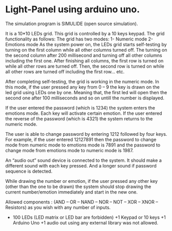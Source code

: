 # Light-Panel using arduino uno.

The simulation program is SIMULIDE (open source simulation).


It is a 10*10 LEDs grid. This grid is controlled by a 10 keys keypad. The grid functionality as
follows:
  The grid has two modes:
    1- Numeric mode
    2- Emotions mode
As the system power on, the LEDs grid starts self-testing by turning on the first column while all other columns
turned off. The turning on the second column after 200 millisecond and turning off all other columns including
the first one. After finishing all columns, the first row is turned on while all other rows are turned off. Then, the
second row is turned on while all other rows are turned off including the first row… etc.

After completing self-testing, the grid is working in the numeric mode. In this mode, if the user pressed any key
from 0 – 9 the key is drawn on the led grid using LEDs one by one. Meaning that, the first led will open then the
second one after 100 milliseconds and so on untill the number is displayed.

If the user entered the password (which is 1234) the system enters the emotions mode. Each key will activate
certain emotion. If the user entered the reverse of the password (which is 4321) the system returns to the numeric mode.

The user is able to change password by entering 1212 followed by four keys. For example, if the user entered
12127891 then the password to change mode from numeric mode to emotions mode is 7891 and the password to
change mode from emotions mode to numeric mode is 1987.

An “audio out” sound device is connected to the system. It should make a different sound with each key pressed.
And a longer sound if password sequence is detected.

While drawing the number or emotion, if the user pressed any other key (other than the one to be drawn) the
system should stop drawing the current number/emotion immediately and start in the new one.

Allowed components :
(AND – OR – NAND – NOR – NOT – XOR – XNOR – Resistors) as you wish with any number of inputs.
+ 100 LEDs (LED matrix or LED bar are forbidden)
+1 Keypad or 10 keys
+1 Arduino Uno
+1 audio out
using any external library was not allowed.



